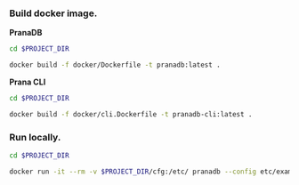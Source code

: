 ### Build docker image.

**PranaDB**
```bash
cd $PROJECT_DIR

docker build -f docker/Dockerfile -t pranadb:latest . 	
```

**Prana CLI**
```bash
cd $PROJECT_DIR

docker build -f docker/cli.Dockerfile -t pranadb-cli:latest .
```
### Run locally.

```bash
cd $PROJECT_DIR

docker run -it --rm -v $PROJECT_DIR/cfg:/etc/ pranadb --config etc/example.conf --node-id 0
```
